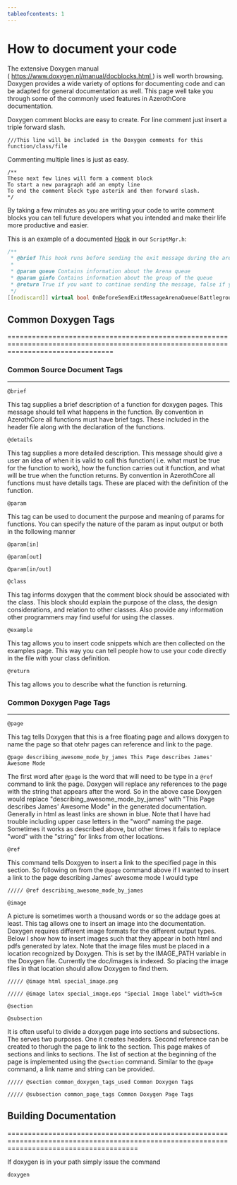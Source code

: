 ```yaml
---
tableofcontents: 1
---
```


# How to document your code

The extensive Doxygen manual ( https://www.doxygen.nl/manual/docblocks.html ) is well worth browsing. Doxygen provides a wide variety of options for documenting code and can be adapted for general documentation as well. This page well take you through some of the commonly used features in AzerothCore documentation.


Doxygen comment blocks are easy to create. For line comment just insert a triple forward slash.

`///This line will be included in the Doxygen comments for this function/class/file`

Commenting multiple lines is just as easy.

```
/**
These next few lines will form a comment block
To start a new paragraph add an empty line
To end the comment block type asterik and then forward slash.
*/
```

By taking a few minutes as you are writing your code to write comment blocks you can tell future developers what you intended and make their life more productive and easier.

This is an example of a documented [Hook](hooks-script.md) in our `ScriptMgr.h`:

```cpp
/**
 * @brief This hook runs before sending the exit message during the arena queue, allowing you to run extra operations or disabling the exit message
 *
 * @param queue Contains information about the Arena queue
 * @param ginfo Contains information about the group of the queue
 * @return True if you want to continue sending the message, false if you want to disable the message
 */
[[nodiscard]] virtual bool OnBeforeSendExitMessageArenaQueue(BattlegroundQueue* /*queue*/, GroupQueueInfo* /*ginfo*/) { return true; }
```

## Common Doxygen Tags
======================================================================================================================================

### Common Source Document Tags
--------------------------------------------------------------------------------------------------------------------------------------------------------------------------

`@brief`

This tag supplies a brief description of a function for doxygen pages. This message should tell what happens in the function. By convention in AzerothCore all functions must have brief tags. These included in the header file along with the declaration of the functions.

`@details`

This tag supplies a more detailed description. This message should give a user an idea of when it is valid to call this function( i.e. what must be true for the function to work), how the function carries out it function, and what will be true when the function returns. By convention in AzerothCore all functions must have details tags. These are placed with the definition of the function.

`@param`

This tag can be used to document the purpose and meaning of params for functions. You can specify the nature of the param as input output or both in the following manner

`@param[in]`

`@param[out]`

`@param[in/out]`

`@class`

This tag informs doxygen that the comment block should be associated with the class. This block should explain the purpose of the class, the design considerations, and relation to other classes. Also provide any information other programmers may find useful for using the classes.

`@example`

This tag allows you to insert code snippets which are then collected on the examples page. This way you can tell people how to use your code directly in the file with your class definition.

`@return`

This tag allows you to describe what the function is returning.

### Common Doxygen Page Tags
--------------------------------------------------------------------------------------------------------------------------------------------------------------------

`@page`

This tag tells Doxygen that this is a free floating page and allows doxygen to name the page so that otehr pages can reference and link to the page.

`@page describing_awesome_mode_by_james This Page describes James' Awesome Mode`

The first word after `@page` is the word that will need to be type in a `@ref` command to link the page. Doxygen will replace any references to the page with the string that appears after the word. So in the above case Doxygen would replace "describing_awesome_mode_by_james" with "This Page describes James' Awesome Mode" in the generated documentation. Generally in html as least links are shown in blue. Note that I have had trouble including upper case letters in the "word" naming the page. Sometimes it works as described above, but other times it fails to replace "word" with the "string" for links from other locations.

`@ref`

This command tells Doxgyen to insert a link to the specified page in this section. So following on from the `@page` command above if I wanted to insert a link to the page describing James' awesome mode I would type

`///// @ref describing_awesome_mode_by_james`

`@image`

A picture is sometimes worth a thousand words or so the addage goes at least. This tag allows one to insert an image into the documentation. Doxygen requires different image formats for the different output types. Below I show how to insert images such that they appear in both html and pdfs generated by latex. Note that the image files must be placed in a location recognized by Doxygen. This is set by the IMAGE_PATH variable in the Doxygen file. Currently the doc/images is indexed. So placing the image files in that location should allow Doxygen to find them.

`///// @image html special_image.png`

`///// @image latex special_image.eps "Special Image label" width=5cm`

`@section`

`@subsection`

It is often useful to divide a doxygen page into sections and subsections. The serves two purposes. One it creates headers. Second reference can be created to thorugh the page to link to the section. This page makes of sections and links to sections. The list of section at the beginning of the page is implemented using the `@section` command. Similar to the `@page` command, a link name and string can be provided.

`///// @section common_doxygen_tags_used Common Doxygen Tags`

`///// @subsection common_page_tags Common Doxygen Page Tags`

## Building Documentation
============================================================================================================================================

If doxygen is in your path simply issue the command

`doxygen`

